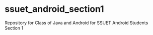 # ssuet_android_section1
Repository for Class of Java and Android for SSUET Android Students Section 1
